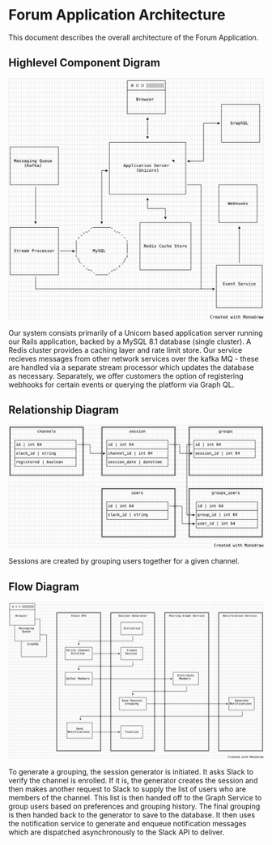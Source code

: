 # Forum Application Architecture

This document describes the overall architecture of the Forum Application.

## Highlevel Component Digram

![Component Diagram](component_diagram.png)

Our system consists primarily of a Unicorn based application server running our Rails application, backed by a MySQL 8.1 database (single cluster). A Redis cluster provides a caching layer and rate limit store. Our service recieves messages from other network services over the kafka MQ - these are handled via a separate stream processor which updates the database as necessary. Separately, we offer customers the option of registering webhooks for certain events or querying the platform via Graph QL.

## Relationship Diagram

![Relationship Diagram](relationship_diagram.png)

Sessions are created by grouping users together for a given channel.

## Flow Diagram

![Flow Diagram](flow_diagram.png)

To generate a grouping, the session generator is initiated. It asks Slack to verify the channel is enrolled. If it is, the generator creates the session and then makes another request to Slack to supply the list of users who are members of the channel. This list is then handed off to the Graph Service to group users based on preferences and grouping history. The final grouping is then handed back to the generator to save to the database. It then uses the notification service to generate and enqueue notification messages which are dispatched asynchronously to the Slack API to deliver.
